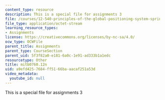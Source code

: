 ```yaml
---
content_type: resource
description: This is a special file for assignments 3
file: /courses/12-540-principles-of-the-global-positioning-system-spring-2012/a9efd4257684ff5166baaacaf251a53d_mitb0760.12n
file_type: application/octet-stream
learning_resource_types:
- Assignments
license: https://creativecommons.org/licenses/by-nc-sa/4.0/
ocw_type: OCWFile
parent_title: Assignments
parent_type: CourseSection
parent_uid: 5f3f82a0-e181-6a0c-1e91-ad333b1a1edc
resourcetype: Other
title: mitb0760.12n
uid: a9efd425-7684-ff51-66ba-aacaf251a53d
video_metadata:
  youtube_id: null
---
```

This is a special file for assignments 3